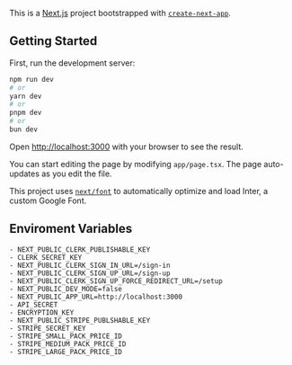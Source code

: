 This is a [Next.js](https://nextjs.org/) project bootstrapped with [`create-next-app`](https://github.com/vercel/next.js/tree/canary/packages/create-next-app).

## Getting Started

First, run the development server:

```bash
npm run dev
# or
yarn dev
# or
pnpm dev
# or
bun dev
```

Open [http://localhost:3000](http://localhost:3000) with your browser to see the result.

You can start editing the page by modifying `app/page.tsx`. The page auto-updates as you edit the file.

This project uses [`next/font`](https://nextjs.org/docs/basic-features/font-optimization) to automatically optimize and load Inter, a custom Google Font.

## Enviroment Variables
```
- NEXT_PUBLIC_CLERK_PUBLISHABLE_KEY
- CLERK_SECRET_KEY
- NEXT_PUBLIC_CLERK_SIGN_IN_URL=/sign-in
- NEXT_PUBLIC_CLERK_SIGN_UP_URL=/sign-up
- NEXT_PUBLIC_CLERK_SIGN_UP_FORCE_REDIRECT_URL=/setup
- NEXT_PUBLIC_DEV_MODE=false
- NEXT_PUBLIC_APP_URL=http://localhost:3000
- API_SECRET
- ENCRYPTION_KEY
- NEXT_PUBLIC_STRIPE_PUBLSHABLE_KEY
- STRIPE_SECRET_KEY
- STRIPE_SMALL_PACK_PRICE_ID
- STRIPE_MEDIUM_PACK_PRICE_ID
- STRIPE_LARGE_PACK_PRICE_ID
```
